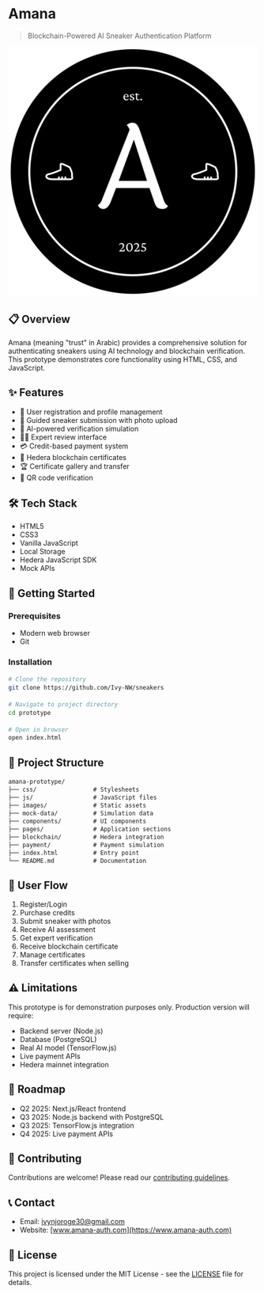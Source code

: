 # Amana

> Blockchain-Powered AI Sneaker Authentication Platform

![Amana Logo](./images/logo.png)

## 📋 Overview

Amana (meaning "trust" in Arabic) provides a comprehensive solution for authenticating sneakers using AI technology and blockchain verification. This prototype demonstrates core functionality using HTML, CSS, and JavaScript.

## ✨ Features

- 👤 User registration and profile management
- 📸 Guided sneaker submission with photo upload
- 🤖 AI-powered verification simulation
- 👨‍💼 Expert review interface
- 💳 Credit-based payment system
- 🔗 Hedera blockchain certificates
- 🏆 Certificate gallery and transfer
- 📱 QR code verification

## 🛠️ Tech Stack

- HTML5
- CSS3
- Vanilla JavaScript
- Local Storage
- Hedera JavaScript SDK
- Mock APIs

## 🚀 Getting Started

### Prerequisites

- Modern web browser
- Git

### Installation

```bash
# Clone the repository
git clone https://github.com/Ivy-NW/sneakers

# Navigate to project directory
cd prototype

# Open in browser
open index.html
```

## 📁 Project Structure

```
amana-prototype/
├── css/                # Stylesheets
├── js/                 # JavaScript files
├── images/             # Static assets
├── mock-data/          # Simulation data
├── components/         # UI components
├── pages/              # Application sections
├── blockchain/         # Hedera integration
├── payment/            # Payment simulation
├── index.html          # Entry point
└── README.md           # Documentation
```

## 🔄 User Flow

1. Register/Login
2. Purchase credits
3. Submit sneaker with photos
4. Receive AI assessment
5. Get expert verification
6. Receive blockchain certificate
7. Manage certificates
8. Transfer certificates when selling

## ⚠️ Limitations

This prototype is for demonstration purposes only. Production version will require:
- Backend server (Node.js)
- Database (PostgreSQL)
- Real AI model (TensorFlow.js)
- Live payment APIs
- Hedera mainnet integration

## 📅 Roadmap

- Q2 2025: Next.js/React frontend
- Q3 2025: Node.js backend with PostgreSQL
- Q3 2025: TensorFlow.js integration
- Q4 2025: Live payment APIs

## 👥 Contributing

Contributions are welcome! Please read our [contributing guidelines](CONTRIBUTING.md).

## 📞 Contact

- Email: ivynjoroge30@gmail.com
- Website: [www.amana-auth.com](https://www.amana-auth.com)

## 📄 License

This project is licensed under the MIT License - see the [LICENSE](LICENSE) file for details.
